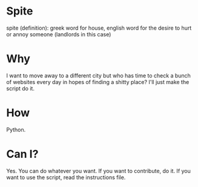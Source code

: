 # Spite

spite (definition): greek word for house, english word for the desire to hurt or annoy someone (landlords in this case)

# Why
I want to move away to a different city but who has time to check a bunch of websites every day in hopes of finding a shitty place? I'll just make the script do it.

# How
Python. 

# Can I?
Yes. You can do whatever you want. If you want to contribute, do it. If you want to use the script, read the instructions file. 

